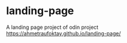 # landing-page
A landing page project of odin project
https://ahmetraufoktay.github.io/landing-page/
